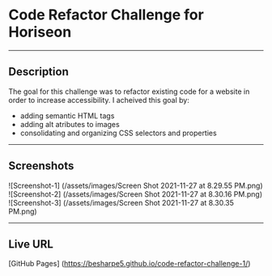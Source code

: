 # Code Refactor Challenge for Horiseon
***
## Description
The goal for this challenge was to refactor existing code for a website in order to increase accessibility. I acheived this goal by: 

* adding semantic HTML tags
* adding alt atributes to images
* consolidating and organizing CSS selectors and properties 

***

## Screenshots
![Screenshot-1] (/assets/images/Screen Shot 2021-11-27 at 8.29.55 PM.png)
![Screenshot-2] (/assets/images/Screen Shot 2021-11-27 at 8.30.16 PM.png)
![Screenshot-3] (/assets/images/Screen Shot 2021-11-27 at 8.30.35 PM.png)


***

## Live URL
[GitHub Pages] (https://besharpe5.github.io/code-refactor-challenge-1/)
